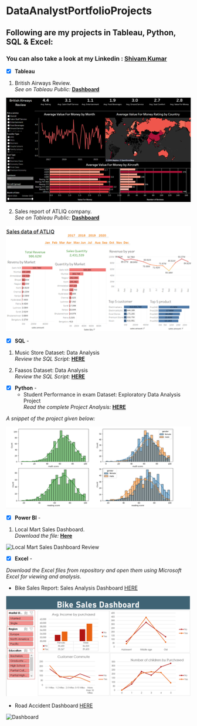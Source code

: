# DataAnalystPortfolioProjects
## Following are my projects in Tableau, Python, SQL & Excel:
### You can also take a look at my Linkedin : [Shivam Kumar](www.linkedin.com/in/shivamkumar5)

- [x] **Tableau** <br />
1. British Airways Review. <br />
*See on Tableau Public:* **[Dashboard](https://public.tableau.com/app/profile/shivam.kumar8742/viz/BritishAirwaysReview_17093175465620/Dashboard1?publish=yes)**

![British Airways Review](visual/British%20Airways%20Review.PNG)

2. Sales report of ATLIQ company. <br />
*See on Tableau Public:* **[Dashboard](https://public.tableau.com/app/profile/shivam.kumar8742/viz/SalesdataofATLIQcompany/Dashboard1?publish=yes)**

![Sales report of ATLIQ](visual/ATLIQ%20project.PNG)  


- [x] **SQL** - 
1. Music Store Dataset: Data Analysis <br />
*Review the SQL Script:* **[HERE](https://github.com/kumarshivam99/SQL_project/blob/main/Music%20_store_queries.sql)**<br />

2. Faasos Dataset: Data Analysis <br />
*Review the SQL Script:* **[HERE](https://github.com/kumarshivam99/SQL_project/blob/main/fassos_dataset_queries.sql)**<br />


- [x] **Python** - 
  - Student Performance in exam Dataset: Exploratory Data Analysis Project <br />
*Read the complete Project Analysis:* **[HERE](https://github.com/kumarshivam99/EDA_using_python/blob/main/EDA_Students_Performance_Indicator.ipynb)**<br />

*A snippet of the project given below:*

![Some snippet](visual/Student_performance_EDA.PNG)

- [x] **Power BI** - <br />
1. Local Mart Sales Dashboard. <br />
*Download the file:* **[Here](https://github.com/kumarshivam99/PowerBI-Projects/blob/main/Local_Mart_Sales_Dashboard.pbix)**

![Local Mart Sales Dashboard Review](https://github.com/kumarshivam99/DataAnalystPortfolioProjects/blob/main/visual/Local_Mart_Sales.PNG)



- [x] **Excel** - 

*Download the Excel files from repository and open them using Microsoft Excel for viewing and analysis.*


- Bike Sales Report: Sales Analysis Dashboard [HERE](https://github.com/kumarshivam99/Excel-Project) <br />

![Dashboard](visual/Bike%20sales%20dataset.PNG) <br />

- Road Accident Dashboard [HERE](https://docs.google.com/spreadsheets/d/1eDS-_PGXWA4t7YVNqRGyY7hwompxW-_2/edit?usp=sharing&ouid=114920734155400360383&rtpof=true&sd=true) <br />

![Dashboard](https://github.com/kumarshivam99/DataAnalystPortfolioProjects/blob/main/visual/Road_accident.PNG)
